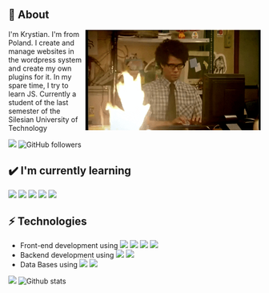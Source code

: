 ## 🧐 About

<img align="right" alt="GIF" src="https://github.com/kryst1anb/kryst1anb/blob/master/gif.gif" width="350" height="200" />

I'm Krystian. I'm from Poland. I create and manage websites in the wordpress system and create my own plugins for it. In my spare time, I try to learn JS. Currently a student of the last semester of the Silesian University of Technology

![](https://visitor-badge.glitch.me/badge?page_id=kryst1anb.kryst1anb)
![GitHub followers](https://img.shields.io/github/followers/kryst1anb?label=Follow&style=social)

## ✔️ I'm currently learning

![](https://img.shields.io/badge/-JavaScript-yellow?style=for-the-badge&logo=JavaScript&logoColor=white) ![](https://img.shields.io/badge/-Vue.js-00796B?style=for-the-badge&logo=Vue.js&logoColor=white) ![](https://img.shields.io/badge/-Node-green?style=for-the-badge&logo=Node.js&logoColor=white) ![](https://img.shields.io/badge/-React.js-18FFFF?style=for-the-badge&logo=React&logoColor=black) ![](https://img.shields.io/badge/-some_MongoDB-orange?style=for-the-badge&logo=MongoDB&logoColor=white)

## ⚡ Technologies

- Front-end development using <img src = "https://img.shields.io/badge/-HTML5-E34F26?style=flat&logo=html5&logoColor=white"> <img src = "https://img.shields.io/badge/-CSS3-1572B6?style=flat&logo=css3&logoColor=white"> <img src="https://img.shields.io/badge/-Bootstrap-563D7C?style=flat&logo=bootstrap&logoColor=white"> <img src="https://img.shields.io/badge/-JavaScript-yellow?style=flat&logo=javascript&logoColor=eed718">
- Backend development using <img src="https://img.shields.io/badge/-PHP-5466b8?style=flat&logo=php&logoColor=white" > <img src="https://img.shields.io/badge/-React-161616?style=flat&logo=react&logoColor=00d9ff">
- Data Bases using <img src="https://img.shields.io/badge/-MySQL-blue?style=flat&logo=mysql&logoColor=white" > <img src="https://img.shields.io/badge/-MongoDB-orange?style=flat&logo=MongoDB&logoColor=white">

![](https://github-readme-stats.vercel.app/api/top-langs/?username=kryst1anb&theme=radical)
![Github stats](https://github-readme-stats.vercel.app/api?username=kryst1anb&show_icons=true)
